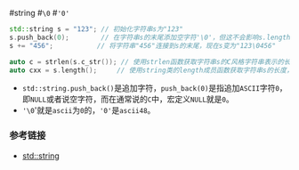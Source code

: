 #string #`\0`  #`'0'`
```cpp
std::string s = "123"; // 初始化字符串s为"123"
s.push_back(0);        // 在字符串s的末尾添加空字符'\0'，但这不会影响s.length()的返回值
s += "456";           // 将字符串"456"连接到s的末尾，现在s变为"123\0456"

auto c = strlen(s.c_str()); // 使用strlen函数获取字符串s的C风格字符串表示的长度，这将返回3，因为strlen在遇到第一个'\0'时停止计数
auto cxx = s.length();     // 使用string类的length成员函数获取字符串s的长度，这将返回7，因为s实际上包含7个字符：'1', '2', '3', '\0', '4', '5', '6'
```

- `std::string.push_back()`是追加字符，`push_back(0)`是指追加`ASCII`字符`0`，即`NULL`或者说空字符，而在通常说的`C`中，宏定义`NULL`就是`0`。
- `'\0`'就是`ascii`为`0`的，`'0'`是`ascii48`。
### 参考链接
- [std::string](https://www.zhihu.com/question/614285401/answer/3229713754) 